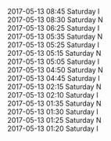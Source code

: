 2017-05-13 08:45 Saturday  I  
2017-05-13 08:30 Saturday  N  
2017-05-13 06:25 Saturday  I  
2017-05-13 05:35 Saturday  N  
2017-05-13 05:25 Saturday  I  
2017-05-13 05:15 Saturday  N  
2017-05-13 05:05 Saturday  I  
2017-05-13 04:50 Saturday  N  
2017-05-13 04:45 Saturday  I  
2017-05-13 02:15 Saturday  N  
2017-05-13 02:10 Saturday  I  
2017-05-13 01:35 Saturday  N  
2017-05-13 01:30 Saturday  I  
2017-05-13 01:25 Saturday  N  
2017-05-13 01:20 Saturday  I  
